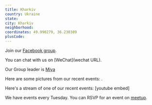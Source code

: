 ```yaml
---
title: Kharkiv
country: Ukraine
state: 
city: Kharkiv
neighborhood: 
coordinates: 49.990279, 36.230389
plusCode:
---
```

Join our [Facebook group](https://www.facebook.com/groups/free.code.camp.kharkiv).

You can chat with us on [WeChat](wechat URL).

Our Group leader is [Miya](freecodecamp.org/miya)

Here are some pictures from our recent events:
![]().

Here's a stream of one of our recent events:
[youtube embed]

We have events every Tuesday. You can RSVP for an event on [meetup](meetupurl).

